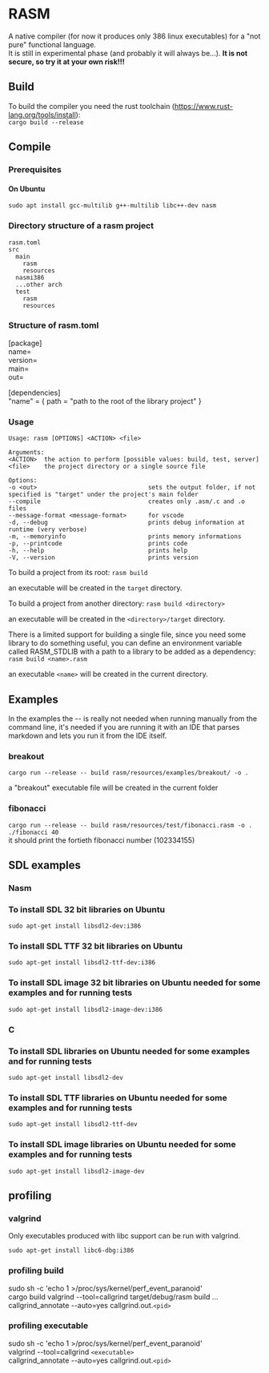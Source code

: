 # RASM

A native compiler (for now it produces only 386 linux executables) for a "not pure" functional language.  
It is still in experimental phase (and probably it will always be...).
**It is not secure, so try it at your own risk!!!**

## Build

To build the compiler you need the rust toolchain (<https://www.rust-lang.org/tools/install>):  
`cargo build --release`

## Compile

### Prerequisites

#### On Ubuntu

`sudo apt install gcc-multilib g++-multilib libc++-dev nasm`

### Directory structure of a rasm project

```
rasm.toml
src  
  main  
    rasm  
    resources  
  nasmi386  
  ...other arch  
  test  
    rasm  
    resources
```

### Structure of rasm.toml

[package]  
name=  
version=  
main=  
out=

[dependencies]  
"name" = { path = "path to the root of the library project" }

### Usage

```
Usage: rasm [OPTIONS] <ACTION> <file>

Arguments:
<ACTION>  the action to perform [possible values: build, test, server]
<file>    the project directory or a single source file

Options:  
-o <out>                               sets the output folder, if not specified is "target" under the project's main folder
--compile                              creates only .asm/.c and .o files  
--message-format <message-format>      for vscode  
-d, --debug                            prints debug information at runtime (very verbose)  
-m, --memoryinfo                       prints memory informations  
-p, --printcode                        prints code  
-h, --help                             prints help  
-V, --version                          prints version
```

To build a project from its root:
`rasm build`

an executable will be created in the `target` directory.

To build a project from another directory:
`rasm build <directory>`

an executable will be created in the `<directory>/target` directory.

There is a limited support for building a single file, since you need some library to do something useful,
you can define an environment variable called RASM_STDLIB with a path to a library to be added as a dependency:
`rasm build <name>.rasm`

an executable `<name>` will be created in the current directory.

## Examples

In the examples the -- is really not needed when running manually from the command line,
it's needed if you are running it with an IDE that parses markdown and lets
you run it from the IDE itself.

### breakout

`cargo run --release -- build rasm/resources/examples/breakout/ -o .`

a "breakout" executable file will be created in the current folder

### fibonacci

`cargo run --release -- build rasm/resources/test/fibonacci.rasm -o .`  
`./fibonacci 40`  
it should print the fortieth fibonacci number (102334155)

## SDL examples

### Nasm

### To install SDL 32 bit libraries on Ubuntu

`sudo apt-get install libsdl2-dev:i386`

### To install SDL TTF 32 bit libraries on Ubuntu

`sudo apt-get install libsdl2-ttf-dev:i386`

### To install SDL image 32 bit libraries on Ubuntu needed for some examples and for running tests

`sudo apt-get install libsdl2-image-dev:i386`

### C

### To install SDL libraries on Ubuntu needed for some examples and for running tests

`sudo apt-get install libsdl2-dev`

### To install SDL TTF libraries on Ubuntu needed for some examples and for running tests

`sudo apt-get install libsdl2-ttf-dev`

### To install SDL image libraries on Ubuntu needed for some examples and for running tests

`sudo apt-get install libsdl2-image-dev`

## profiling

### valgrind

Only executables produced with libc support can be run with valgrind.

`sudo apt-get install libc6-dbg:i386`

### profiling build

sudo sh -c 'echo 1 >/proc/sys/kernel/perf_event_paranoid'  
cargo build
valgrind --tool=callgrind target/debug/rasm build ...
callgrind_annotate --auto=yes callgrind.out.`<pid>`

### profiling executable

sudo sh -c 'echo 1 >/proc/sys/kernel/perf_event_paranoid'  
valgrind --tool=callgrind `<executable>`  
callgrind_annotate --auto=yes callgrind.out.`<pid>`
